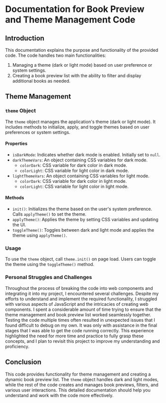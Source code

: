# Documentation for Book Preview and Theme Management Code

## Introduction
This documentation explains the purpose and functionality of the provided code. The code handles two main functionalities:
1. Managing a theme (dark or light mode) based on user preference or system settings.
2. Creating a book preview list with the ability to filter and display additional books as needed.

## Theme Management

### `theme` Object
The `theme` object manages the application's theme (dark or light mode). It includes methods to initialize, apply, and toggle themes based on user preferences or system settings.

#### Properties
- `isDarkMode`: Indicates whether dark mode is enabled. Initially set to `null`.
- `darkThemeVars`: An object containing CSS variables for dark mode.
  - `colorDark`: CSS variable for dark color in dark mode.
  - `colorLight`: CSS variable for light color in dark mode.
- `lightThemeVars`: An object containing CSS variables for light mode.
  - `colorDark`: CSS variable for dark color in light mode.
  - `colorLight`: CSS variable for light color in light mode.

#### Methods
- `init()`: Initializes the theme based on the user's system preference. Calls `applyTheme()` to set the theme.
- `applyTheme()`: Applies the theme by setting CSS variables and updating the UI.
- `toggleTheme()`: Toggles between dark and light mode and applies the theme using `applyTheme()`.

### Usage
To use the `theme` object, call `theme.init()` on page load. Users can toggle the theme using the `toggleTheme()` method.


### Personal Struggles and Challenges
Throughout the process of breaking the code into web components and integrating it into my project, I encountered several challenges. Despite my efforts to understand and implement the required functionality, I struggled with various aspects of JavaScript and the intricacies of creating web components. I spent a considerable amount of time trying to ensure that the theme management and book preview list worked seamlessly together. Testing the code multiple times often resulted in unexpected issues that I found difficult to debug on my own. It was only with assistance in the final stages that I was able to get the code running correctly. This experience highlighted the need for more time and practice to fully grasp these concepts, and I plan to revisit this project to improve my understanding and proficiency.

## Conclusion
This code provides functionality for theme management and creating a dynamic book preview list. The `theme` object handles dark and light modes, while the rest of the code creates and manages book previews, filters, and various user interactions. This detailed documentation should help you understand and work with the code more effectively.